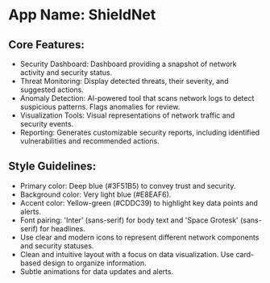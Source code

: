 # **App Name**: ShieldNet

## Core Features:

- Security Dashboard: Dashboard providing a snapshot of network activity and security status.
- Threat Monitoring: Display detected threats, their severity, and suggested actions.
- Anomaly Detection: AI-powered tool that scans network logs to detect suspicious patterns. Flags anomalies for review.
- Visualization Tools: Visual representations of network traffic and security events.
- Reporting: Generates customizable security reports, including identified vulnerabilities and recommended actions. 

## Style Guidelines:

- Primary color: Deep blue (#3F51B5) to convey trust and security.
- Background color: Very light blue (#E8EAF6).
- Accent color: Yellow-green (#CDDC39) to highlight key data points and alerts.
- Font pairing: 'Inter' (sans-serif) for body text and 'Space Grotesk' (sans-serif) for headlines.
- Use clear and modern icons to represent different network components and security statuses.
- Clean and intuitive layout with a focus on data visualization. Use card-based design to organize information.
- Subtle animations for data updates and alerts.